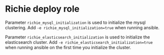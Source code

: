 # Richie deploy role

Parameter `richie_mysql_initialization` is used to initialize the mysql clustering. Add `-e richie_mysql_initialization=true` when running ansible.

Parameter `richie_elasticsearch_initialization` is used to initialize the elasticsearch cluster. Add `-e richie_elasticsearch_initialization=true` when running ansible on the first time you initialize the cluster.
